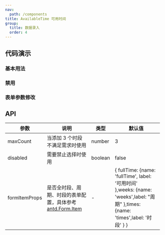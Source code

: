 ```yaml
---
nav:
  path: /components
title: AvailableTime 可用时间
group:
  title: 数据录入
  order: 4
---
```


## 代码演示

### 基本用法

<code src="./demo/base.tsx"></code>

### 禁用

<code src="./demo/disabled.tsx"></code>

### 表单参数修改

<code src="./demo/formItemProps.tsx"></code>

## API

| 参数          | 说明                                                                                                       | 类型    | 默认值                                                                                                                           |
| ------------- | ---------------------------------------------------------------------------------------------------------- | ------- | -------------------------------------------------------------------------------------------------------------------------------- |
| maxCount      | 当添加 3 个时段不满足需求时使用                                                                            | number  | 3                                                                                                                                |
| disabled      | 需要禁止选择时使用                                                                                         | boolean | false                                                                                                                            |
| formItemProps | 是否全时段、周期、时段的表单配置，具体参考[antd.Form.Item](https://ant.design/components/form-cn#formitem) | -       | { fullTime: {name: 'fullTime', label: '可用时间' },weeks: {name: 'weeks',label: "周期" },times: {name: 'times',label: '时段' } } |

